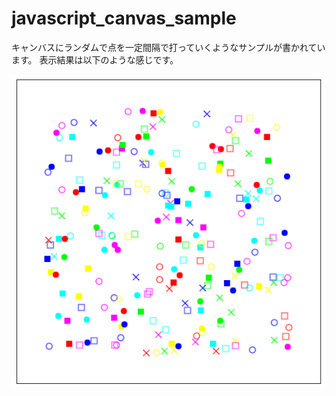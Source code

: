 # javascript_canvas_sample
キャンバスにランダムで点を一定間隔で打っていくようなサンプルが書かれています。
表示結果は以下のような感じです。

<img src="https://github.com/Penguin8885/javascript_canvas_sample/blob/master/sample.png" alt="サンプル画像" title="サンプル画像">
